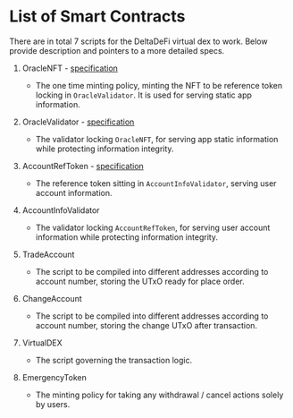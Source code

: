 # List of Smart Contracts

There are in total 7 scripts for the DeltaDeFi virtual dex to work. Below provide description and pointers to a more detailed specs.

1. OracleNFT - [specification](./1_oracle_nft.md)

   - The one time minting policy, minting the NFT to be reference token locking in `OracleValidator`. It is used for serving static app information.

2. OracleValidator - [specification](./2_oracle_validator.md)

   - The validator locking `OracleNFT`, for serving app static information while protecting information integrity.

3. AccountRefToken - [specification](./3_account_ref_token.md)

   - The reference token sitting in `AccountInfoValidator`, serving user account information.

4. AccountInfoValidator

   - The validator locking `AccountRefToken`, for serving user account information while protecting information integrity.

5. TradeAccount

   - The script to be compiled into different addresses according to account number, storing the UTxO ready for place order.

6. ChangeAccount

   - The script to be compiled into different addresses according to account number, storing the change UTxO after transaction.

7. VirtualDEX

   - The script governing the transaction logic.

8. EmergencyToken

   - The minting policy for taking any withdrawal / cancel actions solely by users.
